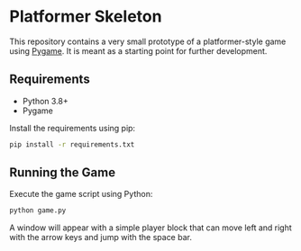 # Platformer Skeleton

This repository contains a very small prototype of a platformer-style game using [Pygame](https://www.pygame.org/). It is meant as a starting point for further development.

## Requirements

- Python 3.8+
- Pygame

Install the requirements using pip:

```bash
pip install -r requirements.txt
```

## Running the Game

Execute the game script using Python:

```bash
python game.py
```

A window will appear with a simple player block that can move left and right with the arrow keys and jump with the space bar.
